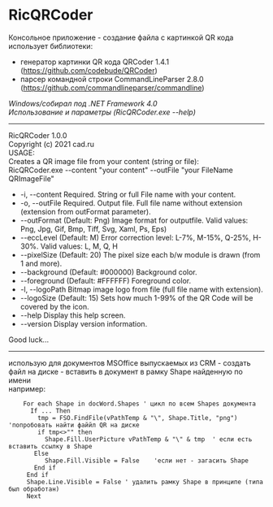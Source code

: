# RicQRCoder
Консольное приложение - создание файла с картинкой QR кода использует библиотеки:
 - генератор картинки QR кода QRCoder 1.4.1 (https://github.com/codebude/QRCoder)
 - парсер командной строки CommandLineParser 2.8.0 (https://github.com/commandlineparser/commandline)

_Windows/собирал под  .NET Framework 4.0_  
_Использование и параметры (RicQRCoder.exe --help)_
***
RicQRCoder 1.0.0  
Copyright (c) 2021 cad.ru  
USAGE:  
Creates a QR image file from your content (string or file):  
  RicQRCoder.exe --content "your content" --outFile "your FileName QRImageFile"

-  -i, --content     Required. String or full File name with your content.
-  -o, --outFile     Required. Output file. Full file name without extension (extension from outFormat parameter).
-  --outFormat       (Default: Png) Image format for outputfile. Valid values: Png, Jpg, Gif, Bmp, Tiff, Svg, Xaml, Ps, Eps)
-  --eccLevel        (Default: M) Error correction level: L-7%, M-15%, Q-25%, H-30%. Valid values: L, M, Q, H
-  --pixelSize       (Default: 20) The pixel size each b/w module is drawn (from 1 and more).
-  --background      (Default: #000000) Background color.
-  --foreground      (Default: #FFFFFF) Foreground color.
-  -l, --logoPath    Bitmap image logo from file (full file name with extension).
-  --logoSize        (Default: 15) Sets how much 1-99% of the QR Code will be covered by the icon.
-  --help            Display this help screen.
-  --version         Display version information.

Good luck...
***
использую для документов MSOffice выпускаемых из CRM - создать файл на диске - вставить в документ в рамку Shape найденную по имени  
например:  
```
    For each Shape in docWord.Shapes ' цикл по всем Shapes документа   
      If ... Then    
        tmp = FSO.FindFile(vPathTemp & "\", Shape.Title, "png") 'попробовать найти файйл QR на диске
        if tmp<>"" then
          Shape.Fill.UserPicture vPathTemp & "\" & tmp  ' если есть вставить ссылку в Shape
       Else
          Shape.Fill.Visible = False    'если нет - загасить Shape 
       End if
     End if
     Shape.Line.Visible = False ' удалить рамку Shape в принципе (типа был обработан)
     Next
```
